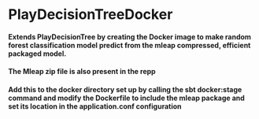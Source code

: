 # PlayDecisionTreeDocker
#### Extends PlayDecisionTree by creating the Docker image to make random forest classification model predict from the mleap compressed, efficient packaged model. 
#### The Mleap zip file is also present in the repp
#### Add this to the docker directory set up by calling the sbt docker:stage command and modify the Dockerfile to  include the mleap package and set its location in the application.conf configuration
